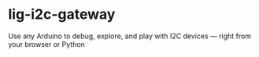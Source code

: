 # lig-i2c-gateway
Use any Arduino to debug, explore, and play with I2C devices — right from your browser or Python
